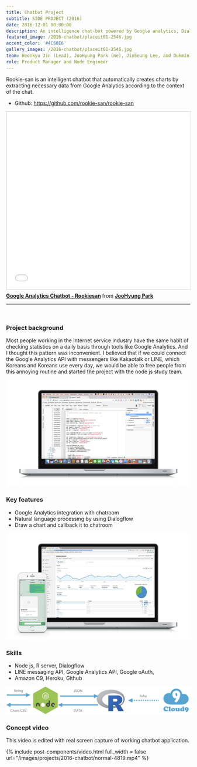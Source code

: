```yaml
---
title: Chatbot Project
subtitle: SIDE PROJECT (2016)
date: 2016-12-01 00:00:00
description: An intelligence chat-bot powered by Google analytics, Dialogflow and LINE API. 
featured_image: /2016-chatbot/placeit01-2546.jpg
accent_color: '#4C60E6'
gallery_images: /2016-chatbot/placeit01-2546.jpg
team: Heonkyu Jin (Lead), JooHyung Park (me), JinSeung Lee, and Dukmin Jung
role: Product Manager and Node Engineer
---
```


Rookie-san is an intelligent chatbot that automatically creates charts by extracting necessary data from Google Analytics according to the context of the chat.

- Github: https://github.com/rookie-san/rookie-san

<iframe src="//www.slideshare.net/slideshow/embed_code/key/yh1FVzr7d0j3D6" width="595" height="485" frameborder="0" marginwidth="0" marginheight="0" scrolling="no" style="border:1px solid #CCC; border-width:1px; margin-bottom:5px; max-width: 100%;" allowfullscreen> </iframe> <div style="margin-bottom:5px"> <strong> <a href="//www.slideshare.net/dusskapark/google-analytics-chatbot-rookiesan" title="Google Analytics Chatbot - Rookiesan" target="_blank">Google Analytics Chatbot - Rookiesan</a> </strong> from <strong><a href="https://www.slideshare.net/dusskapark" target="_blank">JooHyung Park</a></strong> </div>

------


​	

### Project background

Most people working in the Internet service industry have the same habit of checking statistics on a daily basis through tools like Google Analytics. And I thought this pattern was inconvenient. I believed that if we could connect the Google Analytics API with messengers like Kakaotalk or LINE, which Koreans and Koreans use every day, we would be able to free people from this annoying routine and started the project with the node js study team.

![image-20200831005107814](../images/projects/2016-chatbot/image-20200831005107814.png)

### Key features

- Google Analytics integration with chatroom 
- Natural language processing by using Dialogflow
- Draw a chart and callback it to chatroom



![image-20200831005014833](../images/projects/2016-chatbot/image-20200831005014833.png)



### Skills 

- Node js, R server, Dialogflow
- LINE messaging API, Google Analytics API, Google oAuth, 
- Amazon C9, Heroku, Github


![image-20200831012016128](../images/projects/2016-chatbot/image-20200831012016128.png)



### Concept video

 This video is edited with real screen capture of working chatbot application.

{% include post-components/video.html
	full_width = false
	url="/images/projects/2016-chatbot/normal-4819.mp4"
%}

